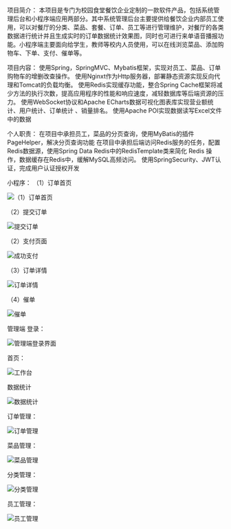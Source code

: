项目简介：
本项目是专门为校园食堂餐饮企业定制的一款软件产品，包括系统管理后台和小程序端应用两部分。其中系统管理后台主要提供给餐饮企业内部员工使用，可以对餐厅的分类、菜品、套餐、订单、员工等进行管理维护，对餐厅的各类数据进行统计并且生成实时的订单数据统计效果图，同时也可进行来单语音播报功能。小程序端主要面向给学生，教师等校内人员使用，可以在线浏览菜品、添加购物车、下单、支付、催单等。

项目内容：
使用Spring，SpringMVC、Mybatis框架，实现对员工、菜品、订单购物车的增删改查操作。
使用Nginxt作为Http服务器，部署静态资源实现反向代理和Tomcat的负载均衡。
使用Redis实现缓存功能，整合Spring Cache框架将减少方法的执行次数，提高应用程序的性能和响应速度，减轻数据库等后端资源的压力。
使用WebSocket协议和Apache ECharts数据可视化图表库实现营业额统计、用户统计、订单统计 、销量排名。
使用Apache POI实现数据读写Excel文件中的数据

个人职责：
在项目中承担员工，菜品的分页查询，使用MyBatis的插件PageHelper，解决分页查询功能
在项目中承担后端访问Redis服务的任务，配置Redis数据源，使用Spring Data Redis中的RedisTemplate类来简化 Redis 操作，数据缓存在Redis中，缓解MySQL高频访问。
使用SpringSecurity、JWT认证，完成用户认证授权开发

小程序：
（1）订单首页

![（1）订单首页](https://github.com/HelloWorld-Me-You/CampusSmartRestaurant/blob/master/订单首页.png)


（2）提交订单

![提交订单](https://github.com/HelloWorld-Me-You/CampusSmartRestaurant/blob/master/提交订单.png)

（2）支付页面

![成功支付](https://github.com/HelloWorld-Me-You/CampusSmartRestaurant/blob/master/成功支付.png)


（3）订单详情

![订单详情](https://github.com/HelloWorld-Me-You/CampusSmartRestaurant/blob/master/订单详情.png)

（4）催单

![催单](https://github.com/HelloWorld-Me-You/CampusSmartRestaurant/blob/master/催单.png)

管理端
登录：

![管理端登录界面](https://github.com/HelloWorld-Me-You/CampusSmartRestaurant/blob/master/管理端登录界面.png)

首页：

![工作台](https://github.com/HelloWorld-Me-You/CampusSmartRestaurant/blob/master/工作台.png)


数据统计

![数据统计](https://github.com/HelloWorld-Me-You/CampusSmartRestaurant/blob/master/数据统计.png)


订单管理：

![订单管理](https://github.com/HelloWorld-Me-You/CampusSmartRestaurant/blob/master/订单管理.png)


菜品管理：

![菜品管理](https://github.com/HelloWorld-Me-You/CampusSmartRestaurant/blob/master/菜品管理.png)


分类管理：

![分类管理](https://github.com/HelloWorld-Me-You/CampusSmartRestaurant/blob/master/分类管理.png)

员工管理：

![员工管理](https://github.com/HelloWorld-Me-You/CampusSmartRestaurant/blob/master/员工管理.png)


